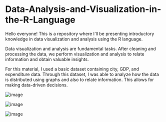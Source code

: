 # Data-Analysis-and-Visualization-in-the-R-Language


Hello everyone! This is a repository where I'll be presenting introductory knowledge in data visualization and analysis using the R language.

Data visualization and analysis are fundamental tasks. After cleaning and processing the data, we perform visualization and analysis to relate information and obtain valuable insights.

For this material, I used a basic dataset containing city, GDP, and expenditure data. Through this dataset, I was able to analyze how the data is distributed using graphs and also to relate information. This allows for making data-driven decisions.

![image](https://github.com/ScenioMathias/Data-Analysis-and-Visualization-in-the-R-Language/assets/72087549/298f40f8-c5f9-4c53-a48d-cee62e32b0d9)

![image](https://github.com/ScenioMathias/Data-Analysis-and-Visualization-in-the-R-Language/assets/72087549/b137a18b-269f-4bc6-9e33-69cd408f30ec)

![image](https://github.com/ScenioMathias/Data-Analysis-and-Visualization-in-the-R-Language/assets/72087549/0684cac2-237d-4adc-a523-8eb41d251df2)




